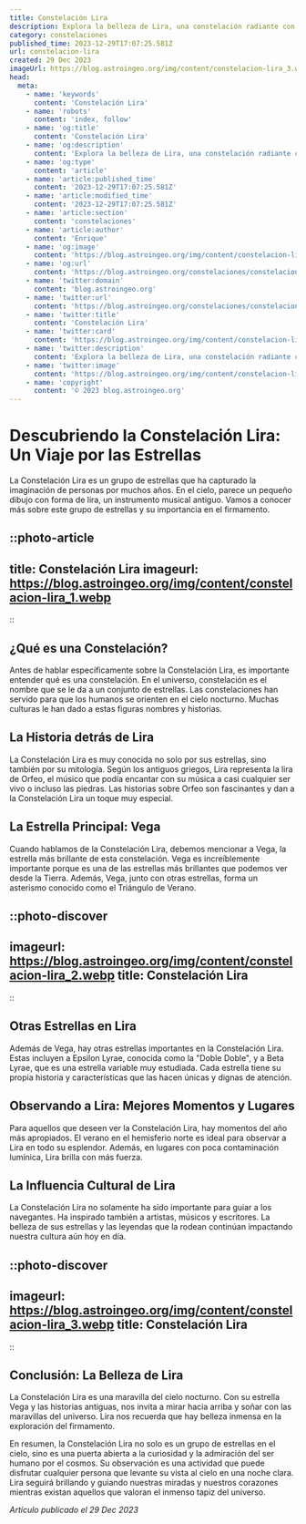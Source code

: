 ```yaml
---
title: Constelación Lira
description: Explora la belleza de Lira, una constelación radiante con secretos astronómicos como Vega. Sumérgete en sus mitos y estrellas desde cualquier lugar.
category: constelaciones
published_time: 2023-12-29T17:07:25.581Z
url: constelacion-lira
created: 29 Dec 2023
imageUrl: https://blog.astroingeo.org/img/content/constelacion-lira_3.webp
head:
  meta:
    - name: 'keywords'
      content: 'Constelación Lira'
    - name: 'robots'
      content: 'index, follow'
    - name: 'og:title'
      content: 'Constelación Lira'
    - name: 'og:description'
      content: 'Explora la belleza de Lira, una constelación radiante con secretos astronómicos como Vega. Sumérgete en sus mitos y estrellas desde cualquier lugar.'
    - name: 'og:type'
      content: 'article'
    - name: 'article:published_time'
      content: '2023-12-29T17:07:25.581Z'
    - name: 'article:modified_time'
      content: '2023-12-29T17:07:25.581Z'
    - name: 'article:section'
      content: 'constelaciones'
    - name: 'article:author'
      content: 'Enrique'
    - name: 'og:image'
      content: 'https://blog.astroingeo.org/img/content/constelacion-lira_3.webp'
    - name: 'og:url'
      content: 'https://blog.astroingeo.org/constelaciones/constelacion-lira'
    - name: 'twitter:domain'
      content: 'blog.astroingeo.org'
    - name: 'twitter:url'
      content: 'https://blog.astroingeo.org/constelaciones/constelacion-lira'
    - name: 'twitter:title'
      content: 'Constelación Lira'
    - name: 'twitter:card'
      content: 'https://blog.astroingeo.org/img/content/constelacion-lira_3.webp'
    - name: 'twitter:description'
      content: 'Explora la belleza de Lira, una constelación radiante con secretos astronómicos como Vega. Sumérgete en sus mitos y estrellas desde cualquier lugar.'
    - name: 'twitter:image'
      content: 'https://blog.astroingeo.org/img/content/constelacion-lira_3.webp'
    - name: 'copyright'
      content: '© 2023 blog.astroingeo.org'
---
```

# Descubriendo la Constelación Lira: Un Viaje por las Estrellas

La Constelación Lira es un grupo de estrellas que ha capturado la imaginación de personas por muchos años. En el cielo, parece un pequeño dibujo con forma de lira, un instrumento musical antiguo. Vamos a conocer más sobre este grupo de estrellas y su importancia en el firmamento.

::photo-article
---
title: Constelación Lira
imageurl: https://blog.astroingeo.org/img/content/constelacion-lira_1.webp
---
::

## ¿Qué es una Constelación?

Antes de hablar específicamente sobre la Constelación Lira, es importante entender qué es una constelación. En el universo, constelación es el nombre que se le da a un conjunto de estrellas. Las constelaciones han servido para que los humanos se orienten en el cielo nocturno. Muchas culturas le han dado a estas figuras nombres y historias.

## La Historia detrás de Lira

La Constelación Lira es muy conocida no solo por sus estrellas, sino también por su mitología. Según los antiguos griegos, Lira representa la lira de Orfeo, el músico que podía encantar con su música a casi cualquier ser vivo o incluso las piedras. Las historias sobre Orfeo son fascinantes y dan a la Constelación Lira un toque muy especial.

## La Estrella Principal: Vega

Cuando hablamos de la Constelación Lira, debemos mencionar a Vega, la estrella más brillante de esta constelación. Vega es increíblemente importante porque es una de las estrellas más brillantes que podemos ver desde la Tierra. Además, Vega, junto con otras estrellas, forma un asterismo conocido como el Triángulo de Verano.


::photo-discover
---
imageurl: https://blog.astroingeo.org/img/content/constelacion-lira_2.webp
title: Constelación Lira
---
::

## Otras Estrellas en Lira

Además de Vega, hay otras estrellas importantes en la Constelación Lira. Estas incluyen a Epsilon Lyrae, conocida como la "Doble Doble", y a Beta Lyrae, que es una estrella variable muy estudiada. Cada estrella tiene su propia historia y características que las hacen únicas y dignas de atención.

## Observando a Lira: Mejores Momentos y Lugares

Para aquellos que deseen ver la Constelación Lira, hay momentos del año más apropiados. El verano en el hemisferio norte es ideal para observar a Lira en todo su esplendor. Además, en lugares con poca contaminación lumínica, Lira brilla con más fuerza.

## La Influencia Cultural de Lira

La Constelación Lira no solamente ha sido importante para guiar a los navegantes. Ha inspirado también a artistas, músicos y escritores. La belleza de sus estrellas y las leyendas que la rodean continúan impactando nuestra cultura aún hoy en día.


::photo-discover
---
imageurl: https://blog.astroingeo.org/img/content/constelacion-lira_3.webp
title: Constelación Lira
---
::

## Conclusión: La Belleza de Lira

La Constelación Lira es una maravilla del cielo nocturno. Con su estrella Vega y las historias antiguas, nos invita a mirar hacia arriba y soñar con las maravillas del universo. Lira nos recuerda que hay belleza inmensa en la exploración del firmamento.

En resumen, la Constelación Lira no solo es un grupo de estrellas en el cielo, sino es una puerta abierta a la curiosidad y la admiración del ser humano por el cosmos. Su observación es una actividad que puede disfrutar cualquier persona que levante su vista al cielo en una noche clara. Lira seguirá brillando y guiando nuestras miradas y nuestros corazones mientras existan aquellos que valoran el inmenso tapiz del universo.

_Artículo publicado el 29 Dec 2023_